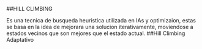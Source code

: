 ##HILL CLIMBING

Es una tecnica de busqueda heuristica utilizada en IAs y optimizaion, estas se basa en la idea de mejorara una solucion iterativamente, moviendose a estados vecinos que son mejores que el estado actual.
##Hill Climbing Adaptativo
